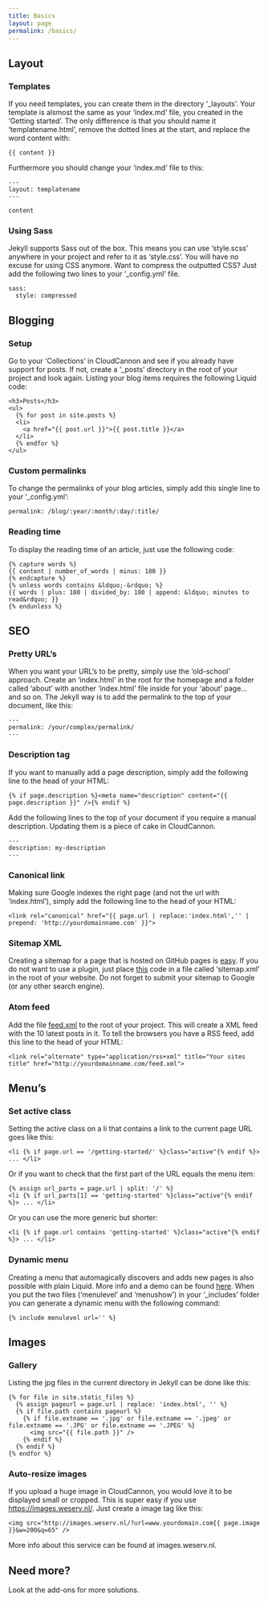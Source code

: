 ```yaml
---
title: Basics
layout: page
permalink: /basics/
---
```



## Layout

### Templates

If you need templates, you can create them in the directory ‘_layouts’. Your template is alsmost the same as your ‘index.md’ file, you created in the ‘Getting started’. The only difference is that you should name it ‘templatename.html’, remove the dotted lines at the start, and replace the word content with:

```
{{ content }}
```

Furthermore you should change your ‘index.md’ file to this:

```
---
layout: templatename
---

content
```

### Using Sass

Jekyll supports Sass out of the box. This means you can use ‘style.scss’ anywhere in your project and refer to it as ‘style.css’. You will have no excuse for using CSS anymore. Want to compress the outputted CSS? Just add the following two lines to your ‘_config.yml’ file.

```
sass:
  style: compressed
```

## Blogging

### Setup

Go to your ‘Collections’ in CloudCannon and see if you already have support for posts. If not, create a ‘_posts’ directory in the root of your project and look again. Listing your blog items requires the following Liquid code:

```
<h3>Posts</h3>
<ul>
  {% for post in site.posts %}
  <li>
    <a href="{{ post.url }}">{{ post.title }}</a>
  </li>
  {% endfor %}
</ul>
```

### Custom permalinks

To change the permalinks of your blog articles, simply add this single line to your ‘_config.yml’:

```
permalink: /blog/:year/:month/:day/:title/
```

### Reading time

To display the reading time of an article, just use the following code:

```
{% capture words %}
{{ content | number_of_words | minus: 180 }}
{% endcapture %}
{% unless words contains &ldquo;-&rdquo; %}
{{ words | plus: 180 | divided_by: 180 | append: &ldquo; minutes to read&rdquo; }}
{% endunless %}
```

## SEO

### Pretty URL’s

When you want your URL’s to be pretty, simply use the ‘old-school’ approach. Create an ‘index.html’ in the root for the homepage and a folder called ‘about’ with another ‘index.html’ file inside for your ‘about’ page… and so on. The Jekyll way is to add the permalink to the top of your document, like this:

```
---
permalink: /your/complex/permalink/
---
```

### Description tag

If you want to manually add a page description, simply add the following line to the head of your HTML:

```
{% if page.description %}<meta name="description" content="{{ page.description }}" />{% endif %}
```

Add the following lines to the top of your document if you require a manual description. Updating them is a piece of cake in CloudCannon.

```
---
description: my-description
---
```

### Canonical link

Making sure Google indexes the right page (and not the url with ‘index.html’), simply add the following line to the head of your HTML:

```
<link rel="canonical" href="{{ page.url | replace:'index.html','' | prepend: 'http://yourdomainname.com' }}">
```

### Sitemap XML

Creating a sitemap for a page that is hosted on GitHub pages is [easy](https://help.github.com/articles/sitemaps-for-github-pages/). If you do not want to use a plugin, just place [this](https://github.com/CloudCannon/Jekyll-Tips/blob/master/sitemap.xml) code in a file called ‘sitemap.xml’ in the root of your website. Do not forget to submit your sitemap to Google (or any other search engine).

### Atom feed

Add the file [feed.xml](https://github.com/jnvsor/jekyll-dynamic-menu/blob/master/feed.xml) to the root of your project. This will create a XML feed with the 10 latest posts in it. To tell the browsers you have a RSS feed, add this line to the head of your HTML:

```
<link rel="alternate" type="application/rss+xml" title="Your sites title" href="http://yourdomainname.com/feed.xml">
```

## Menu’s

### Set active class

Setting the active class on a li that contains a link to the current page URL goes like this:

```
<li {% if page.url == '/getting-started/' %}class="active"{% endif %}> ... </li>
```

Or if you want to check that the first part of the URL equals the menu item:

```
{% assign url_parts = page.url | split: '/' %}
<li {% if url_parts[1] == 'getting-started' %}class="active"{% endif %}> ... </li>
```

Or you can use the more generic but shorter:

```
<li {% if page.url contains 'getting-started' %}class="active"{% endif %}> ... </li>
```

### Dynamic menu

Creating a menu that automagically discovers and adds new pages is also possible with plain Liquid. More info and a demo can be found [here](https://github.com/jnvsor/jekyll-dynamic-menu). When you put the two files (‘menulevel’ and ‘menushow’) in your ‘_includes’ folder you can generate a dynamic menu with the following command:

```
{% include menulevel url='' %}
```

## Images

### Gallery

Listing the jpg files in the current directory in Jekyll can be done like this:

```
{% for file in site.static_files %}
  {% assign pageurl = page.url | replace: 'index.html', '' %}
  {% if file.path contains pageurl %}
    {% if file.extname == '.jpg' or file.extname == '.jpeg' or file.extname == '.JPG' or file.extname == '.JPEG' %}
      <img src="{{ file.path }}" />
    {% endif %}
  {% endif %}
{% endfor %}
```

### Auto-resize images

If you upload a huge image in CloudCannon, you would love it to be displayed small or cropped. This is super easy if you use https://images.weserv.nl/. Just create a image tag like this:

```
<img src="http://images.weserv.nl/?url=www.yourdomain.com{{ page.image }}&w=200&q=65" />
```

More info about this service can be found at images.weserv.nl.

## Need more?

Look at the add-ons for more solutions.